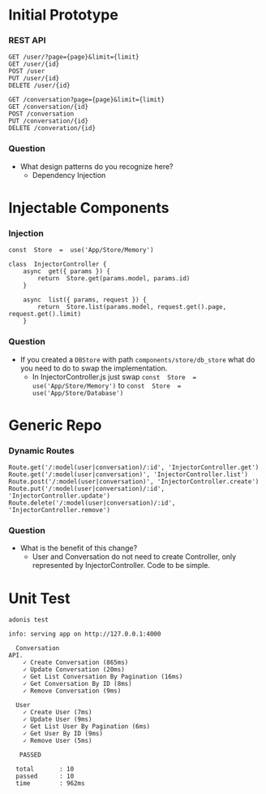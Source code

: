 
# Initial Prototype
### REST API
```
GET /user/?page={page}&limit={limit}
GET /user/{id}
POST /user
PUT /user/{id}
DELETE /user/{id}

GET /conversation?page={page}&limit={limit}
GET /conversation/{id}
POST /conversation
PUT /conversation/{id}
DELETE /converation/{id}
```
### Question
+ What design patterns do you recognize here?
    - Dependency Injection

# Injectable Components
### Injection
```
const  Store  =  use('App/Store/Memory')

class  InjectorController {
	async  get({ params }) {
		return  Store.get(params.model, params.id)
	}  

	async  list({ params, request }) {
		return  Store.list(params.model, request.get().page, request.get().limit)
	}
```
### Question
+ If you created a `DBStore` with path `components/store/db_store` what do you need to do to swap the implementation.
	- In InjectorController.js just swap `const  Store  =  use('App/Store/Memory')` to `const  Store  =  use('App/Store/Database')`

# Generic Repo
### Dynamic Routes
```
Route.get('/:model(user|conversation)/:id', 'InjectorController.get')
Route.get('/:model(user|conversation)', 'InjectorController.list')
Route.post('/:model(user|conversation)', 'InjectorController.create')
Route.put('/:model(user|conversation)/:id', 'InjectorController.update')
Route.delete('/:model(user|conversation)/:id', 'InjectorController.remove')
```
### Question
+ What is the benefit of this change?
	- User and Conversation do not need to create Controller, only represented by InjectorController. Code to be simple.

# Unit Test
```
adonis test
```

```
info: serving app on http://127.0.0.1:4000

  Conversation
API.
    ✓ Create Conversation (865ms)
    ✓ Update Conversation (20ms)
    ✓ Get List Conversation By Pagination (16ms)
    ✓ Get Conversation By ID (8ms)
    ✓ Remove Conversation (9ms)

  User
    ✓ Create User (7ms)
    ✓ Update User (9ms)
    ✓ Get List User By Pagination (6ms)
    ✓ Get User By ID (9ms)
    ✓ Remove User (5ms)

   PASSED

  total       : 10
  passed      : 10
  time        : 962ms
```